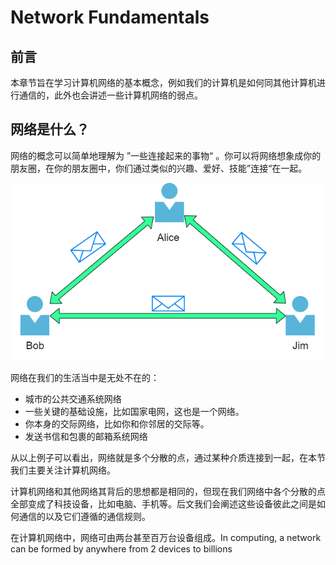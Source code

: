 # Network Fundamentals

## 前言

本章节旨在学习计算机网络的基本概念，例如我们的计算机是如何同其他计算机进行通信的，此外也会讲述一些计算机网络的弱点。

## 网络是什么？

网络的概念可以简单地理解为 ”一些连接起来的事物“ 。你可以将网络想象成你的朋友圈，在你的朋友圈中，你们通过类似的兴趣、爱好、技能”连接“在一起。

![img](picture/d1v1.png)

网络在我们的生活当中是无处不在的：

- 城市的公共交通系统网络
- 一些关键的基础设施，比如国家电网，这也是一个网络。
- 你本身的交际网络，比如你和你邻居的交际等。
- 发送书信和包裹的邮箱系统网络

从以上例子可以看出，网络就是多个分散的点，通过某种介质连接到一起，在本节我们主要关注计算机网络。



计算机网络和其他网络其背后的思想都是相同的，但现在我们网络中各个分散的点全部变成了科技设备，比如电脑、手机等。后文我们会阐述这些设备彼此之间是如何通信的以及它们遵循的通信规则。

在计算机网络中，网络可由两台甚至百万台设备组成。In computing, a network can be formed by anywhere from 2 devices to billions



